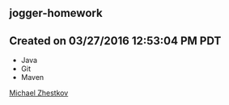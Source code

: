 ## jogger-homework

## Created on 03/27/2016 12:53:04 PM PDT

- Java
- Git
- Maven

[Michael Zhestkov](mailto:michael)
